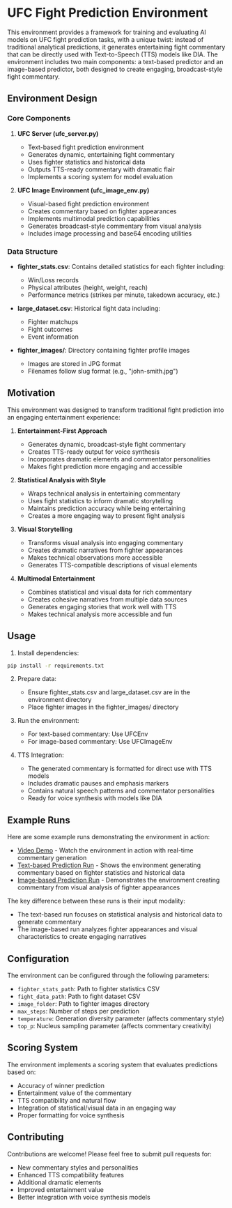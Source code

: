 # UFC Fight Prediction Environment

This environment provides a framework for training and evaluating AI models on UFC fight prediction tasks, with a unique twist: instead of traditional analytical predictions, it generates entertaining fight commentary that can be directly used with Text-to-Speech (TTS) models like DIA. The environment includes two main components: a text-based predictor and an image-based predictor, both designed to create engaging, broadcast-style fight commentary.

## Environment Design

### Core Components

1. **UFC Server (ufc_server.py)**
   - Text-based fight prediction environment
   - Generates dynamic, entertaining fight commentary
   - Uses fighter statistics and historical data
   - Outputs TTS-ready commentary with dramatic flair
   - Implements a scoring system for model evaluation

2. **UFC Image Environment (ufc_image_env.py)**
   - Visual-based fight prediction environment
   - Creates commentary based on fighter appearances
   - Implements multimodal prediction capabilities
   - Generates broadcast-style commentary from visual analysis
   - Includes image processing and base64 encoding utilities

### Data Structure

- **fighter_stats.csv**: Contains detailed statistics for each fighter including:
  - Win/Loss records
  - Physical attributes (height, weight, reach)
  - Performance metrics (strikes per minute, takedown accuracy, etc.)

- **large_dataset.csv**: Historical fight data including:
  - Fighter matchups
  - Fight outcomes
  - Event information

- **fighter_images/**: Directory containing fighter profile images
  - Images are stored in JPG format
  - Filenames follow slug format (e.g., "john-smith.jpg")

## Motivation

This environment was designed to transform traditional fight prediction into an engaging entertainment experience:

1. **Entertainment-First Approach**
   - Generates dynamic, broadcast-style fight commentary
   - Creates TTS-ready output for voice synthesis
   - Incorporates dramatic elements and commentator personalities
   - Makes fight prediction more engaging and accessible

2. **Statistical Analysis with Style**
   - Wraps technical analysis in entertaining commentary
   - Uses fight statistics to inform dramatic storytelling
   - Maintains prediction accuracy while being entertaining
   - Creates a more engaging way to present fight analysis

3. **Visual Storytelling**
   - Transforms visual analysis into engaging commentary
   - Creates dramatic narratives from fighter appearances
   - Makes technical observations more accessible
   - Generates TTS-compatible descriptions of visual elements

4. **Multimodal Entertainment**
   - Combines statistical and visual data for rich commentary
   - Creates cohesive narratives from multiple data sources
   - Generates engaging stories that work well with TTS
   - Makes technical analysis more accessible and fun

## Usage

1. Install dependencies:
```bash
pip install -r requirements.txt
```

2. Prepare data:
   - Ensure fighter_stats.csv and large_dataset.csv are in the environment directory
   - Place fighter images in the fighter_images/ directory

3. Run the environment:
   - For text-based commentary: Use UFCEnv
   - For image-based commentary: Use UFCImageEnv

4. TTS Integration:
   - The generated commentary is formatted for direct use with TTS models
   - Includes dramatic pauses and emphasis markers
   - Contains natural speech patterns and commentator personalities
   - Ready for voice synthesis with models like DIA

## Example Runs

Here are some example runs demonstrating the environment in action:

- [Video Demo](https://youtu.be/C_hFe6TfQvU) - Watch the environment in action with real-time commentary generation
- [Text-based Prediction Run](https://wandb.ai/edtheman/Atropos-environments_ufc_env/runs/rq5wfxgh?nw=nwuseredtheman) - Shows the environment generating commentary based on fighter statistics and historical data
- [Image-based Prediction Run](https://wandb.ai/edtheman/Atropos-environments_ufc_env/runs/klw4m5of?nw=nwuseredtheman) - Demonstrates the environment creating commentary from visual analysis of fighter appearances

The key difference between these runs is their input modality:
- The text-based run focuses on statistical analysis and historical data to generate commentary
- The image-based run analyzes fighter appearances and visual characteristics to create engaging narratives

## Configuration

The environment can be configured through the following parameters:

- `fighter_stats_path`: Path to fighter statistics CSV
- `fight_data_path`: Path to fight dataset CSV
- `image_folder`: Path to fighter images directory
- `max_steps`: Number of steps per prediction
- `temperature`: Generation diversity parameter (affects commentary style)
- `top_p`: Nucleus sampling parameter (affects commentary creativity)

## Scoring System

The environment implements a scoring system that evaluates predictions based on:
- Accuracy of winner prediction
- Entertainment value of the commentary
- TTS compatibility and natural flow
- Integration of statistical/visual data in an engaging way
- Proper formatting for voice synthesis

## Contributing

Contributions are welcome! Please feel free to submit pull requests for:
- New commentary styles and personalities
- Enhanced TTS compatibility features
- Additional dramatic elements
- Improved entertainment value
- Better integration with voice synthesis models
